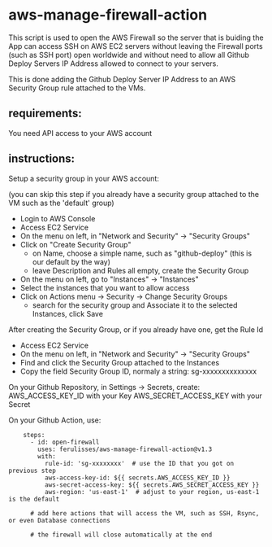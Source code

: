 # aws-manage-firewall-action

This script is used to open the AWS Firewall so the server that is buiding the App can access SSH on AWS EC2 servers without leaving the Firewall ports (such as SSH port) open worldwide and without need to allow all Github Deploy Servers IP Address allowed to connect to your servers.

This is done adding the Github Deploy Server IP Address to an AWS Security Group rule attached to the VMs.

## requirements:

You need API access to your AWS account

## instructions:

Setup a security group in your AWS account:

(you can skip this step if you already have a security group attached to the VM such as the 'default' group)
- Login to AWS Console
- Access EC2 Service
- On the menu on left, in "Network and Security" -> "Security Groups"
- Click on "Create Security Group"
  - on Name, choose a simple name, such as "github-deploy" (this is our default by the way)
  - leave Description and Rules all empty, create the Security Group
- On the menu on left, go to "Instances" -> "Instances"
- Select the instances that you want to allow access
- Click on Actions menu -> Security -> Change Security Groups
  - search for the security group and Associate it to the selected Instances, click Save

After creating the Security Group, or if you already have one, get the Rule Id
- Access EC2 Service
- On the menu on left, in "Network and Security" -> "Security Groups"
- Find and click the Security Group attached to the Instances
- Copy the field Security Group ID, normaly a string: sg-xxxxxxxxxxxxxx

On your Github Repository, in Settings -> Secrets, create:
AWS_ACCESS_KEY_ID with your Key
AWS_SECRET_ACCESS_KEY with your Secret

On your Github Action, use:

```
    steps:
      - id: open-firewall
        uses: ferulisses/aws-manage-firewall-action@v1.3
        with:
          rule-id: 'sg-xxxxxxxx'  # use the ID that you got on previous step
          aws-access-key-id: ${{ secrets.AWS_ACCESS_KEY_ID }}
          aws-secret-access-key: ${{ secrets.AWS_SECRET_ACCESS_KEY }}
          aws-region: 'us-east-1'  # adjust to your region, us-east-1 is the default
          
      # add here actions that will access the VM, such as SSH, Rsync, or even Database connections
      
      # the firewall will close automatically at the end
```
